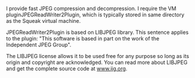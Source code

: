 I provide fast JPEG compression and decompression. I require the VM pluginJPEGReadWriter2Plugin, which is typically stored in same directory as the Squeak virtual machine.JPEGReadWriter2Plugin is based on LIBJPEG library. This sentence applies to the plugin:   "This software is based in part on the work of the Independent JPEG Group".The LIBJPEG license allows it to be used free for any purpose so long as its origin and copyright are acknowledged. You can read more about LIBJPEG and get the complete source code at www.ijg.org.